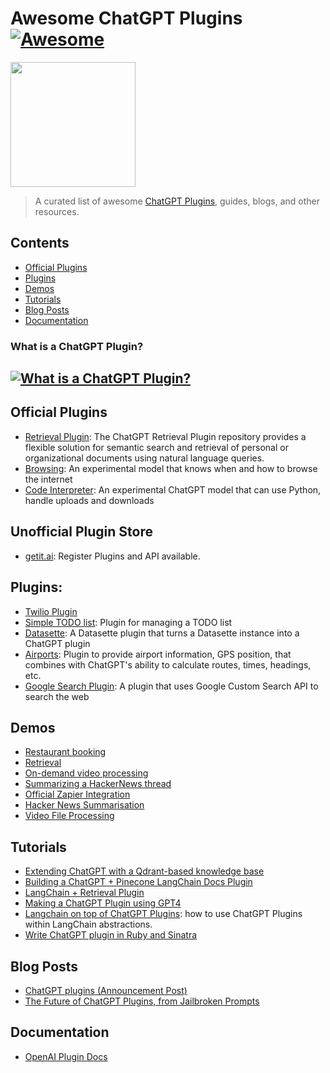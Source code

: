 # Awesome ChatGPT Plugins [![Awesome](https://awesome.re/badge.svg)](https://awesome.re)

[<img src="https://openaicom.imgix.net/c51f2c96-3595-48ae-9fb6-165563fbb086/chat-plugins.png?w=200&h=200" width="200">](https://openai.com/blog/chatgpt-plugins)

> A curated list of awesome [ChatGPT Plugins](https://openai.com/blog/chatgpt-plugins), guides, blogs, and other resources.


## Contents
- [Official Plugins](#plugins)
- [Plugins](#plugins)
- [Demos](#demos)
- [Tutorials](#tutorials)
- [Blog Posts](#blog-posts)
- [Documentation](#documentation)

### What is a ChatGPT Plugin?
[![What is a ChatGPT Plugin?](https://res.cloudinary.com/marcomontalbano/image/upload/v1679667398/video_to_markdown/images/video--a267d1cba9d59411634ce2088744acf9-c05b58ac6eb4c4700831b2b3070cd403.jpg)](https://cdn.openai.com/chat-plugins/retrieval-gh-repo-readme/Retrieval-Final.mp4 "What is a ChatGPT Plugin?")
---


## Official Plugins
 - [Retrieval Plugin](https://github.com/openai/chatgpt-retrieval-plugin): The ChatGPT Retrieval Plugin repository provides a flexible solution for semantic search and retrieval of personal or organizational documents using natural language queries.
 - [Browsing](https://openai.com/blog/chatgpt-plugins#browsing): An experimental model that knows when and how to browse the internet
 - [Code Interpreter](https://openai.com/blog/chatgpt-plugins#code-interpreter): An experimental ChatGPT model that can use Python, handle uploads and downloads

## Unofficial Plugin Store
- [getit.ai](https://www.getit.ai/gpt-plugins): Register Plugins and API available.

## Plugins:
- [Twilio Plugin](https://gist.github.com/danielgross/0e7a00ea882797acd92ae6779126abe3)
- [Simple TODO list](https://github.com/lencx/chat-todo-plugin): Plugin for managing a TODO list
- [Datasette](https://github.com/simonw/datasette-chatgpt-plugin): A Datasette plugin that turns a Datasette instance into a ChatGPT plugin
- [Airports](https://github.com/drnic/airports-chatgpt-plugin): Plugin to provide airport information, GPS position, that combines with ChatGPT's ability to calculate routes, times, headings, etc.
- [Google Search Plugin](https://github.com/Sogody/google-chatgpt-plugin): A plugin that uses Google Custom Search API to search the web

## Demos
- [Restaurant booking](https://twitter.com/gdb/status/1638949234681712643)
- [Retrieval](https://cdn.openai.com/chat-plugins/retrieval-gh-repo-readme/Retrieval-Final.mp4)
- [On-demand video processing](https://twitter.com/gdb/status/1638971232443076609)
- [Summarizing a HackerNews thread](https://twitter.com/gdb/status/1638986918947082241)
- [Official Zapier Integration](https://twitter.com/wadefoster/status/1638958299935801344)
- [Hacker News Summarisation](https://twitter.com/gdb/status/1638986918947082241)
- [Video File Processing](https://twitter.com/gdb/status/1638971232443076609)

## Tutorials
 - [Extending ChatGPT with a Qdrant-based knowledge base](https://qdrant.tech/articles/chatgpt-plugin/)
 - [Building a ChatGPT + Pinecone LangChain Docs Plugin](https://github.com/pinecone-io/examples/blob/master/generation/chatgpt/plugins/langchain-docs-plugin.ipynb)
 - [LangChain + Retrieval Plugin](https://gist.github.com/hwchase17/1429e54879f0249f0a258382d8bd744c)
 - [Making a ChatGPT Plugin using GPT4](https://twitter.com/danielgross/status/1639040289816866818)
 - [Langchain on top of ChatGPT Plugins](https://python.langchain.com/en/latest/modules/agents/examples/chatgpt_plugins.html): how to use ChatGPT Plugins within LangChain abstractions.
 - [Write ChatGPT plugin in Ruby and Sinatra](https://github.com/drnic/ruby-chatgpt-plugin-random-numbers)

## Blog Posts
 - [ChatGPT plugins (Announcement Post)](https://openai.com/blog/chatgpt-plugins)
 - [The Future of ChatGPT Plugins, from Jailbroken Prompts](https://app.orchard.ink/view/jailbreaking-chatgpt-plugin-a5b73bfb776948e68c1685b4d9572a70)


## Documentation
 - [OpenAI Plugin Docs](https://platform.openai.com/docs/plugins/introduction)
